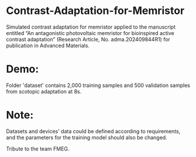# Contrast-Adaptation-for-Memristor
Simulated contrast adaptation for memristor applied to the manuscript entitled “An antagonistic photovoltaic memristor for bioinspired active contrast adaptation” (Research Article, No. adma.202409844R1) for publication in Advanced Materials.

# Demo:
Folder 'dataset' contains 2,000 training samples and 500 validation samples from scotopic adaptation at 8s.

# Note:
Datasets and devices' data could be defined according to requirements, and the parameters for the training model should also be changed.

Tribute to the team FMEG.
